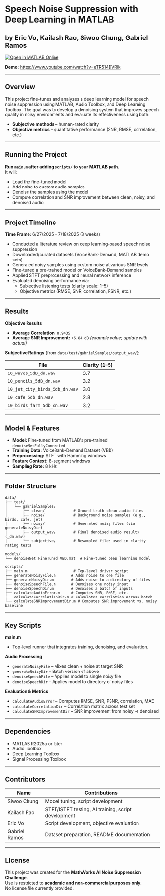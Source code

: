 # Speech Noise Suppression with Deep Learning in MATLAB
## by Eric Vo, Kailash Rao, Siwoo Chung, Gabriel Ramos

[![Open in MATLAB Online](https://www.mathworks.com/images/responsive/global/open-in-matlab-online.svg)](https://matlab.mathworks.com/open/github/v1?repo=eric-vo/mathworks-ai-challenge&file=scripts/main.m)

**Demo:** https://www.youtube.com/watch?v=eTR514DVRlk

---

## Overview

This project fine-tunes and analyzes a deep learning model for speech noise suppression using MATLAB, Audio Toolbox, and Deep Learning Toolbox. The goal was to develop a denoising system that improves speech quality in noisy environments and evaluate its effectiveness using both:

- **Subjective methods** – human-rated clarity  
- **Objective metrics** – quantitative performance (SNR, RMSE, correlation, etc.)

---

## Running the Project

**Run `main.m` after adding `scripts/` to your MATLAB path.**  
It will:

- Load the fine-tuned model  
- Add noise to custom audio samples  
- Denoise the samples using the model  
- Compute correlation and SNR improvement between clean, noisy, and denoised audio  

---

## Project Timeline

**Time Frame:** 6/27/2025 – 7/18/2025 (3 weeks)

- Conducted a literature review on deep learning-based speech noise suppression  
- Downloaded/curated datasets (VoiceBank-Demand, MATLAB demo sets)  
- Generated noisy samples using custom noise at various SNR levels  
- Fine-tuned a pre-trained model on VoiceBank-Demand samples  
- Applied STFT preprocessing and neural network inference  
- Evaluated denoising performance via:  
  - Subjective listening tests (clarity scale: 1–5)  
  - Objective metrics (RMSE, SNR, correlation, PSNR, etc.)

---

## Results

**Objective Results**

- **Average Correlation:** `0.9435`  
- **Average SNR Improvement:** `+6.84 dB` *(example value; update with actual)*

**Subjective Ratings** (from `data/test/gabrielSamples/output_wav/`):

| File                          | Clarity (1–5) |
|-------------------------------|---------------|
| `10_waves_5dB_dn.wav`         | 3.7           |
| `10_pencils_5dB_dn.wav`       | 3.2           |
| `10_jet_city_birds_5db_dn.wav`| 3.0           |
| `10_cafe_5db_dn.wav`          | 2.8           |
| `10_birds_farm_5db_dn.wav`    | 3.2           |

---

## Model & Features

- **Model:** Fine-tuned from MATLAB's pre-trained `denoiseNetFullyConnected`  
- **Training Data:** VoiceBank-Demand Dataset (VBD)  
- **Preprocessing:** STFT with Hamming windows  
- **Feature Context:** 8-segment windows  
- **Sampling Rate:** 8 kHz  

---

## Folder Structure

```
data/
├── test/
│   └── gabrielSamples/
│       ├── clean/             # Ground truth clean audio files
│       ├── noise/             # Background noise samples (e.g., birds, cafe, jet)
│       ├── noisy/             # Generated noisy files (via generateNoisyDir)
│       ├── output_wav/        # Final denoised audio results (_dn.wav)
│       └── subjective/        # Resampled files used in clarity rating tests

models/
└── denoiseNet_FineTuned_VBD.mat  # Fine-tuned deep learning model

scripts/
├── main.m                     # Top-level driver script
├── generateNoisyFile.m       # Adds noise to one file
├── generateNoisyDir.m        # Adds noise to a directory of files
├── denoiseSpeechFile.m       # Denoises one noisy input
├── denoiseSpeechDir.m        # Denoises a batch of inputs
├── calculateAudioError.m     # Computes SNR, RMSE, etc.
├── calculateCorrelationDir.m # Calculates correlation across batch
└── calculateSNRImprovementDir.m # Computes SNR improvement vs. noisy baseline
```

---

## Key Scripts

**main.m**  
- Top-level runner that integrates training, denoising, and evaluation.

**Audio Processing**
- `generateNoisyFile` – Mixes clean + noise at target SNR  
- `generateNoisyDir` – Batch version of above  
- `denoiseSpeechFile` – Applies model to single noisy file  
- `denoiseSpeechDir` – Applies model to directory of noisy files  

**Evaluation & Metrics**
- `calculateAudioError` – Computes RMSE, SNR, PSNR, correlation, MAE  
- `calculateCorrelationDir` – Correlation matrix across test set  
- `calculateSNRImprovementDir` – SNR improvement from noisy → denoised  

---

## Dependencies

- MATLAB R2025a or later  
- Audio Toolbox  
- Deep Learning Toolbox  
- Signal Processing Toolbox  

---

## Contributors

| Name           | Contributions                                      |
|----------------|-----------------------------------------------------|
| Siwoo Chung    | Model tuning, script development                   |
| Kailash Rao    | STFT/ISTFT testing, AI training, script development |
| Eric Vo        | Script development, objective evaluation           |
| Gabriel Ramos  | Dataset preparation, README documentation          |

---

## License

This project was created for the **MathWorks AI Noise Suppression Challenge**.  
Use is restricted to **academic and non-commercial purposes only**.  
No license file currently provided.

